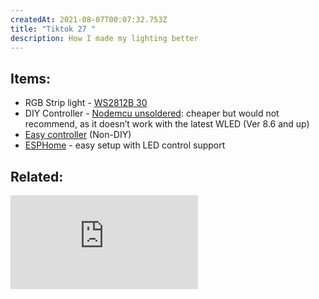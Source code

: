 ```yaml
---
createdAt: 2021-08-07T00:07:32.753Z
title: "Tiktok 27 "
description: How I made my lighting better
---
```

## Items:

* RGB Strip light - [WS2812B 30](https://c.lazada.com.ph/t/c.0rSwrj?url=https%3A%2F%2Fwww.lazada.com.ph%2Fproducts%2Fupretty-led-lights-full-color-led-pixel-strip-lighting-ws2812b-dc5v-diy-pcb-waterproof-i1757754622-s7523040336.html&sub_aff_id=site)
* DIY Controller - [Nodemcu unsoldered](https://shopee.ph/product/20469516/1369052661): cheaper but would not recommend, as it doesn’t work with the latest WLED (Ver 8.6 and up)
* [Easy controller](https://c.lazada.com.ph/t/c.0rSyUa?url=https%3A%2F%2Fwww.lazada.com.ph%2Fproducts%2Fws2812b-ws2811-smart-wifi-app-controller-for-amazon-alexa-google-home-voice-control-for-dc5v-24v-3-pin-ws2812-sk6812-i2127414229-s9489652579.html&sub_aff_id=site) (Non-DIY)
* [ESPHome](https://esphome.io) - easy setup with LED control support

## Related:

<iframe src="https://www.youtube.com/embed/PIylDoud_qw" title="YouTube video player" frameborder="0" allow="accelerometer; autoplay; clipboard-write; encrypted-media; gyroscope; picture-in-picture" allowfullscreen></iframe>